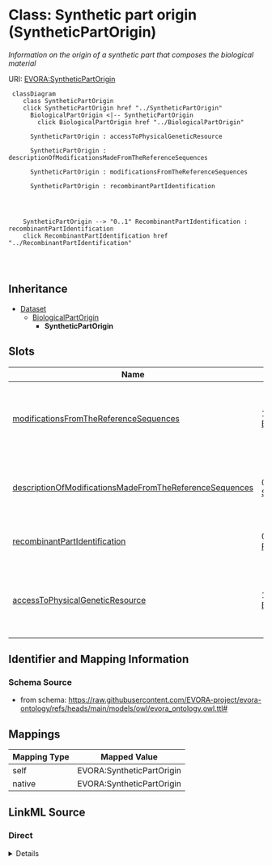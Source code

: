 

# Class: Synthetic part origin (SyntheticPartOrigin)


_Information on the origin of a synthetic part that composes the biological material_





URI: [EVORA:SyntheticPartOrigin](https://raw.githubusercontent.com/EVORA-project/evora-ontology/refs/heads/main/models/owl/evora_ontology.owl.ttl#SyntheticPartOrigin)






```mermaid
 classDiagram
    class SyntheticPartOrigin
    click SyntheticPartOrigin href "../SyntheticPartOrigin"
      BiologicalPartOrigin <|-- SyntheticPartOrigin
        click BiologicalPartOrigin href "../BiologicalPartOrigin"
      
      SyntheticPartOrigin : accessToPhysicalGeneticResource
        
      SyntheticPartOrigin : descriptionOfModificationsMadeFromTheReferenceSequences
        
      SyntheticPartOrigin : modificationsFromTheReferenceSequences
        
      SyntheticPartOrigin : recombinantPartIdentification
        
          
    
    
    SyntheticPartOrigin --> "0..1" RecombinantPartIdentification : recombinantPartIdentification
    click RecombinantPartIdentification href "../RecombinantPartIdentification"

        
      
```





## Inheritance
* [Dataset](Dataset.md)
    * [BiologicalPartOrigin](BiologicalPartOrigin.md)
        * **SyntheticPartOrigin**



## Slots

| Name | Cardinality and Range | Description | Inheritance |
| ---  | --- | --- | --- |
| [modificationsFromTheReferenceSequences](modificationsFromTheReferenceSequences.md) | 1 <br/> [Boolean](Boolean.md) | Set to TRUE if there was is any modification made from the reference sequence | direct |
| [descriptionOfModificationsMadeFromTheReferenceSequences](descriptionOfModificationsMadeFromTheReferenceSequences.md) | 0..1 <br/> [String](String.md) | List the modifications mades from the reference sequence if any | direct |
| [recombinantPartIdentification](recombinantPartIdentification.md) | 0..1 <br/> [RecombinantPartIdentification](RecombinantPartIdentification.md) | Identification of a recombinant part | [BiologicalPartOrigin](BiologicalPartOrigin.md) |
| [accessToPhysicalGeneticResource](accessToPhysicalGeneticResource.md) | 1 <br/> [Boolean](Boolean.md) | Reference of the permit identifiers for access to the genetic resource, appli... | [BiologicalPartOrigin](BiologicalPartOrigin.md) |









## Identifier and Mapping Information







### Schema Source


* from schema: https://raw.githubusercontent.com/EVORA-project/evora-ontology/refs/heads/main/models/owl/evora_ontology.owl.ttl#




## Mappings

| Mapping Type | Mapped Value |
| ---  | ---  |
| self | EVORA:SyntheticPartOrigin |
| native | EVORA:SyntheticPartOrigin |







## LinkML Source

<!-- TODO: investigate https://stackoverflow.com/questions/37606292/how-to-create-tabbed-code-blocks-in-mkdocs-or-sphinx -->

### Direct

<details>
```yaml
name: SyntheticPartOrigin
description: Information on the origin of a synthetic part that composes the biological
  material
title: Synthetic part origin
from_schema: https://raw.githubusercontent.com/EVORA-project/evora-ontology/refs/heads/main/models/owl/evora_ontology.owl.ttl#
is_a: BiologicalPartOrigin
slots:
- modificationsFromTheReferenceSequences
- descriptionOfModificationsMadeFromTheReferenceSequences
slot_usage:
  modificationsFromTheReferenceSequences:
    name: modificationsFromTheReferenceSequences
    description: Set to TRUE if there was is any modification made from the reference
      sequence
    title: modifications from the reference sequence(s)
    range: boolean
    required: true
    multivalued: false
  descriptionOfModificationsMadeFromTheReferenceSequences:
    name: descriptionOfModificationsMadeFromTheReferenceSequences
    description: List the modifications mades from the reference sequence if any
    title: description of modification(s) made from the reference sequence(s)
    range: string
    required: false
    multivalued: false

```
</details>

### Induced

<details>
```yaml
name: SyntheticPartOrigin
description: Information on the origin of a synthetic part that composes the biological
  material
title: Synthetic part origin
from_schema: https://raw.githubusercontent.com/EVORA-project/evora-ontology/refs/heads/main/models/owl/evora_ontology.owl.ttl#
is_a: BiologicalPartOrigin
slot_usage:
  modificationsFromTheReferenceSequences:
    name: modificationsFromTheReferenceSequences
    description: Set to TRUE if there was is any modification made from the reference
      sequence
    title: modifications from the reference sequence(s)
    range: boolean
    required: true
    multivalued: false
  descriptionOfModificationsMadeFromTheReferenceSequences:
    name: descriptionOfModificationsMadeFromTheReferenceSequences
    description: List the modifications mades from the reference sequence if any
    title: description of modification(s) made from the reference sequence(s)
    range: string
    required: false
    multivalued: false
attributes:
  modificationsFromTheReferenceSequences:
    name: modificationsFromTheReferenceSequences
    description: Set to TRUE if there was is any modification made from the reference
      sequence
    title: modifications from the reference sequence(s)
    from_schema: https://raw.githubusercontent.com/EVORA-project/evora-ontology/refs/heads/main/models/owl/evora_ontology.owl.ttl#
    rank: 1000
    alias: modificationsFromTheReferenceSequences
    owner: SyntheticPartOrigin
    domain_of:
    - SyntheticPartOrigin
    range: boolean
    required: true
    multivalued: false
  descriptionOfModificationsMadeFromTheReferenceSequences:
    name: descriptionOfModificationsMadeFromTheReferenceSequences
    description: List the modifications mades from the reference sequence if any
    title: description of modification(s) made from the reference sequence(s)
    from_schema: https://raw.githubusercontent.com/EVORA-project/evora-ontology/refs/heads/main/models/owl/evora_ontology.owl.ttl#
    rank: 1000
    alias: descriptionOfModificationsMadeFromTheReferenceSequences
    owner: SyntheticPartOrigin
    domain_of:
    - SyntheticPartOrigin
    range: string
    required: false
    multivalued: false
  recombinantPartIdentification:
    name: recombinantPartIdentification
    description: Identification of a recombinant part
    title: recombinant part identification
    comments:
    - Information not required if the current biological part constitutes the complete
      biological material
    from_schema: https://raw.githubusercontent.com/EVORA-project/evora-ontology/refs/heads/main/models/owl/evora_ontology.owl.ttl#
    rank: 1000
    alias: recombinantPartIdentification
    owner: SyntheticPartOrigin
    domain_of:
    - BiologicalPartOrigin
    range: RecombinantPartIdentification
    required: false
    multivalued: false
  accessToPhysicalGeneticResource:
    name: accessToPhysicalGeneticResource
    description: Reference of the permit identifiers for access to the genetic resource,
      applicable if the genetic resource falls under Access and Benefit-Sharing (ABS)
      regulations
    title: access to physical genetic resource
    from_schema: https://raw.githubusercontent.com/EVORA-project/evora-ontology/refs/heads/main/models/owl/evora_ontology.owl.ttl#
    rank: 1000
    alias: accessToPhysicalGeneticResource
    owner: SyntheticPartOrigin
    domain_of:
    - BiologicalPartOrigin
    range: boolean
    required: true
    multivalued: false

```
</details>